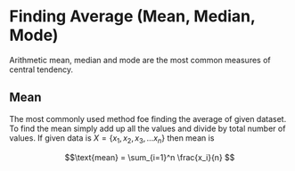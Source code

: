 # Finding Average (Mean, Median, Mode)

Arithmetic mean, median and mode are the most common measures of central tendency. 

## Mean 
The most commonly used method foe finding the average of given dataset. To find the mean simply add up all the values and divide by total number of values.
If given data is $X = \{x_1, x_2, x_3, ... x_n\}$ then mean is
```math
\text{mean} = \sum_{i=1}^n \frac{x_i}{n} 
```
